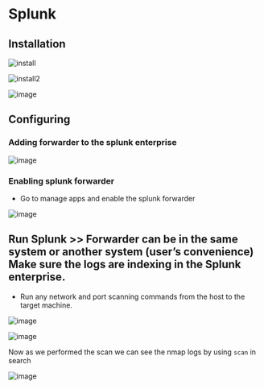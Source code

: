 # Splunk

## Installation

![install](https://github.com/tousif13/Cyber_Security/assets/33444140/45ae140a-51df-4889-a4e9-05ea12cac392)

![install2](https://github.com/tousif13/Cyber_Security/assets/33444140/c8396586-af93-4949-9052-d516b00a237d)

![image](https://github.com/tousif13/Cyber_Security/assets/33444140/9d7defe9-29ad-4e3e-90a5-887a055fd42b)

## Configuring

### Adding forwarder to the splunk enterprise

![image](https://github.com/tousif13/Cyber_Security/assets/33444140/57ba8a50-d28c-4c80-bc53-63645096fb07)

### Enabling splunk forwarder

* Go to manage apps and enable the splunk forwarder

![image](https://github.com/tousif13/Cyber_Security/assets/33444140/bf4f8057-8d7a-4f8c-9a66-d2b21549f74c)

## Run Splunk >> Forwarder can be in the same system or another system (user’s convenience) Make sure the logs are indexing in the Splunk enterprise.

*  Run any network and port scanning commands from the host to the target machine.

![image](https://github.com/tousif13/Cyber_Security/assets/33444140/7c68fea2-ee65-418c-b352-f0a425aa9cb5)

![image](https://github.com/tousif13/Cyber_Security/assets/33444140/f7a344ee-1e36-486d-92d1-c03070ab9cb1)

Now as we performed the scan we can see the nmap logs by using `scan` in search

![image](https://github.com/tousif13/Cyber_Security/assets/33444140/720f1e01-0c26-4b4f-b665-d3eac50a6864)

